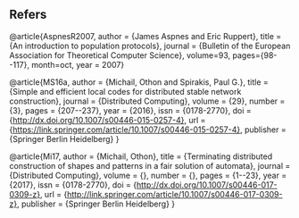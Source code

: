 ## Refers

@article{AspnesR2007,
author = {James Aspnes and Eric Ruppert},
title = {An introduction to population protocols},
journal = {Bulletin of the European Association for Theoretical Computer Science},
volume=93,
pages={98--117},
month=oct,
year = 2007}



@article{MS16a,
 author = {Michail, Othon and Spirakis, Paul G.},
 title = {Simple and efficient local codes for distributed stable network construction},
 journal = {Distributed Computing},
 volume = {29},
 number = {3},
 pages = {207--237},
 year = {2016},
 issn = {0178-2770},
 doi = {http://dx.doi.org/10.1007/s00446-015-0257-4},
 url = {https://link.springer.com/article/10.1007/s00446-015-0257-4},
 publisher = {Springer Berlin Heidelberg}
}


@article{Mi17,
 author = {Michail, Othon},
 title = {Terminating distributed construction of shapes and patterns in a fair solution of automata},
 journal = {Distributed Computing},
 volume = {},
 number = {},
 pages = {1--23},
 year = {2017},
 issn = {0178-2770},
 doi = {http://dx.doi.org/10.1007/s00446-017-0309-z},
 url = {http://link.springer.com/article/10.1007/s00446-017-0309-z},
 publisher = {Springer Berlin Heidelberg}
}




